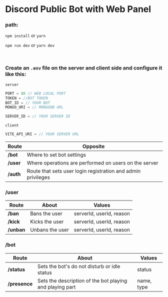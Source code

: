 # Discord Public Bot with Web Panel

### path: 
` npm install ` or ` yarn `

` npm run dev ` or ` yarn dev `

<br />

### Create an `.env` file on the server and client side and configure it like this:
` server `
```js
PORT = 80 // WEB LOCAL PORT
TOKEN = //BOT TOKEN
BOT_ID = // YOUR BOT
MONGO_URI = // MONGODB URL

SERVER_ID = // YOUR SERVER ID
```

` client `
```js
VITE_API_URI = // YOUR SERVER URL
```


| Route | Opposite |
| -------- | -------- |
| **/bot** | Where to set bot settings |
| **/user** | Where operations are performed on users on the server |
| **/auth** | Route that sets user login registration and admin privileges |

### **/user**
| Route | About | Values |
| -------- | -------- | -------- |
| **/ban** | Bans the user | serverId, userId, reason |
| **/kick** | Kicks the user | serverId, userId, reason |
| **/unban** | Unbans the user | serverId, userId, reason |

### **/bot**
| Route | About | Values |
| -------- | -------- | -------- |
| **/status** | Sets the bot's do not disturb or idle status | status |
| **/presence** | Sets the description of the bot playing and playing part | name, type |

